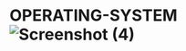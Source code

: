 # OPERATING-SYSTEM![Screenshot (4)](https://user-images.githubusercontent.com/113881189/235837333-5c3a96ef-1a5f-47b5-9c6b-283573644b8d.png)
